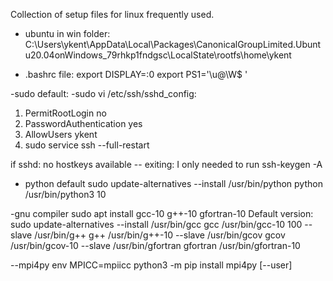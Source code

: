 Collection of setup files for linux frequently used.

- ubuntu in win folder: 
C:\Users\ykent\AppData\Local\Packages\CanonicalGroupLimited.Ubuntu20.04onWindows\_79rhkp1fndgsc\LocalState\rootfs\home\ykent

- .bashrc file: 
export DISPLAY=:0
export PS1='\u@\W\$ '

-sudo default:
-sudo vi /etc/ssh/sshd_config:
1. PermitRootLogin no
2. PasswordAuthentication yes
3. AllowUsers ykent
4. sudo service ssh --full-restart

if sshd: no hostkeys available -- exiting:
I only needed to run
    ssh-keygen -A

- python default
sudo update-alternatives --install /usr/bin/python python /usr/bin/python3 10

-gnu compiler
sudo apt install gcc-10 g++-10 gfortran-10
Default version:
sudo update-alternatives --install /usr/bin/gcc gcc /usr/bin/gcc-10 100 --slave /usr/bin/g++ g++ /usr/bin/g++-10 --slave /usr/bin/gcov gcov /usr/bin/gcov-10 --slave /usr/bin/gfortran gfortran /usr/bin/gfortran-10

--mpi4py
env MPICC=mpiicc python3 -m pip install mpi4py [--user]
